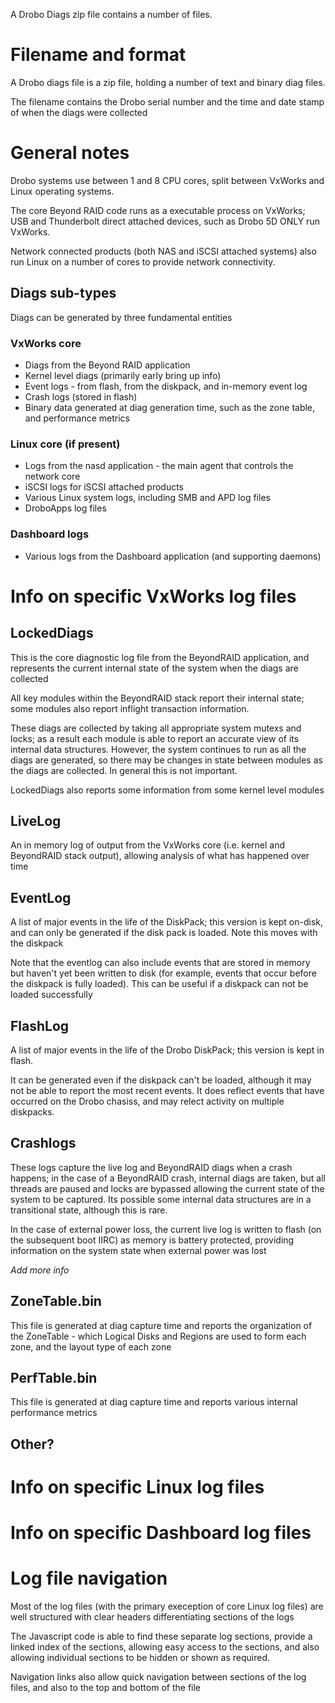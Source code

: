 A Drobo Diags zip file contains a number of files. 

# Filename and format

A Drobo diags file is a zip file, holding a number of text and binary diag files.

The filename contains the Drobo serial number and the time and date stamp of when the diags were collected

# General notes

Drobo systems use between 1 and 8 CPU cores, split between VxWorks and Linux operating systems.

The core Beyond RAID code runs as a executable process on VxWorks; USB and Thunderbolt direct attached devices, such as Drobo 5D ONLY run VxWorks.

Network connected products (both NAS and iSCSI attached systems) also run Linux on a number of cores to provide network connectivity.

## Diags sub-types

Diags can be generated by three fundamental entities

### VxWorks core

- Diags from the Beyond RAID application
- Kernel level diags (primarily early bring up info)
- Event logs - from flash, from the diskpack, and in-memory event log
- Crash logs (stored in flash)
- Binary data generated at diag generation time, such as the zone table, and performance metrics

### Linux core (if present)

- Logs from the nasd application - the main agent that controls the network core
- iSCSI logs for iSCSI attached products
- Various Linux system logs, including SMB and APD log files
- DroboApps log files

### Dashboard logs

- Various logs from the Dashboard application (and supporting daemons)

# Info on specific VxWorks log files 

## LockedDiags

This is the core diagnostic log file from the BeyondRAID application, and represents the current internal state of the system when the diags are collected

All key modules within the BeyondRAID stack report their internal state; some modules also report inflight transaction information.

These diags are collected by taking all appropriate system mutexs and locks; as a result each module is able to report an accurate view of its internal data structures. However, the system continues to run as all the diags are generated, so there may be changes in state between modules as the diags are collected. In general this is not important.

LockedDiags also reports some information from some kernel level modules

## LiveLog

An in memory log of output from the VxWorks core (i.e. kernel and BeyondRAID stack output), allowing analysis of what has happened over time

## EventLog

A list of major events in the life of the DiskPack; this version is kept on-disk, and can only be generated if the disk pack is loaded. Note this moves with the diskpack

Note that the eventlog can also include events that are stored in memory but haven't yet been written to disk (for example, events that occur before the diskpack is fully loaded). This can be useful if a diskpack can not be loaded successfully

## FlashLog

A list of major events in the life of the Drobo DiskPack; this version is kept in flash.

It can be generated even if the diskpack can't be loaded, although it may not be able to report the most recent events. It does reflect events that have occurred on the Drobo chasiss, and may relect activity on multiple diskpacks.

## Crashlogs

These logs capture the live log and BeyondRAID diags when a crash happens; in the case of a BeyondRAID crash, internal diags are taken, but all threads are paused and locks are bypassed allowing the current state of the system to be captured. Its possible some internal data structures are in a transitional state, although this is rare.

In the case of external power loss, the current live log is written to flash (on the subsequent boot IIRC) as memory is battery protected, providing information on the system state when external power was lost

*Add more info*

## ZoneTable.bin

This file is generated at diag capture time and reports the organization of the ZoneTable - which Logical Disks and Regions are used to form each zone, and the layout type of each zone

## PerfTable.bin

This file is generated at diag capture time and reports various internal performance metrics

## Other?

# Info on specific Linux log files 

# Info on specific Dashboard log files 

# Log file navigation

Most of the log files (with the primary exeception of core Linux log files) are well structured with clear headers differentiating sections of the logs

The Javascript code is able to find these separate log sections, provide a linked index of the sections, allowing easy access to the sections, and also allowing individual sections to be hidden or shown as required.

Navigation links also allow quick navigation between sections of the log files, and also to the top and bottom of the file

